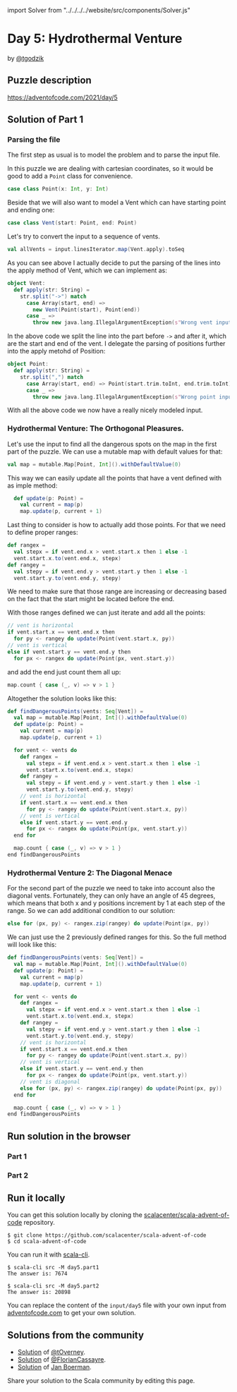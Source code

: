import Solver from "../../../../website/src/components/Solver.js"

# Day 5: Hydrothermal Venture

by [@tgodzik](https://github.com/tgodzik)

## Puzzle description

https://adventofcode.com/2021/day/5

## Solution of Part 1

### Parsing the file

The first step as usual is to model the problem and to parse the input file.

In this puzzle we are dealing with cartesian coordinates, so it would be good to
add a `Point` class for convenience.

```scala
case class Point(x: Int, y: Int)
```

Beside that we will also want to model a Vent which can have starting point and
ending one:

```scala
case class Vent(start: Point, end: Point)
```

Let's try to convert the input to a sequence of vents.

```scala
val allVents = input.linesIterator.map(Vent.apply).toSeq
```

As you can see above I actually decide to put the parsing of the lines into the
apply method of Vent, which we can implement as:

```scala
object Vent:
  def apply(str: String) =
    str.split("->") match
      case Array(start, end) =>
        new Vent(Point(start), Point(end))
      case _ =>
        throw new java.lang.IllegalArgumentException(s"Wrong vent input $str")
```

In the above code we split the line into the part before `->` and after it,
which are the start and end of the vent. I delegate the parsing of positions
further into the apply metohd of Position:

```scala
object Point:
  def apply(str: String) =
    str.split(",") match
      case Array(start, end) => Point(start.trim.toInt, end.trim.toInt)
      case _ =>
        throw new java.lang.IllegalArgumentException(s"Wrong point input $str")
```

With all the above code we now have a really nicely modeled input.

### Hydrothermal Venture: The Orthogonal Pleasures.

Let's use the input to find all the dangerous spots on the map in the first part
of the puzzle. We can use a mutable map with default values for that:

```scala
val map = mutable.Map[Point, Int]().withDefaultValue(0)
```

This way we can easily update all the points that have a vent defined with as
imple method:

```scala
  def update(p: Point) =
    val current = map(p)
    map.update(p, current + 1)
```

Last thing to consider is how to actually add those points. For that we need to
define proper ranges:

```scala
def rangex =
  val stepx = if vent.end.x > vent.start.x then 1 else -1
  vent.start.x.to(vent.end.x, stepx)
def rangey =
  val stepy = if vent.end.y > vent.start.y then 1 else -1
  vent.start.y.to(vent.end.y, stepy)
```

We need to make sure that those range are increasing or decreasing based on the
fact that the start might be located before the end.

With those ranges defined we can just iterate and add all the points:

```scala
// vent is horizontal
if vent.start.x == vent.end.x then
  for py <- rangey do update(Point(vent.start.x, py))
// vent is vertical
else if vent.start.y == vent.end.y then
  for px <- rangex do update(Point(px, vent.start.y))
```

and add the end just count them all up:

```scala
map.count { case (_, v) => v > 1 }
```

Altogether the solution looks like this:

```scala
def findDangerousPoints(vents: Seq[Vent]) =
  val map = mutable.Map[Point, Int]().withDefaultValue(0)
  def update(p: Point) =
    val current = map(p)
    map.update(p, current + 1)

  for vent <- vents do
    def rangex =
      val stepx = if vent.end.x > vent.start.x then 1 else -1
      vent.start.x.to(vent.end.x, stepx)
    def rangey =
      val stepy = if vent.end.y > vent.start.y then 1 else -1
      vent.start.y.to(vent.end.y, stepy)
    // vent is horizontal
    if vent.start.x == vent.end.x then
      for py <- rangey do update(Point(vent.start.x, py))
    // vent is vertical
    else if vent.start.y == vent.end.y
      for px <- rangex do update(Point(px, vent.start.y))
  end for

  map.count { case (_, v) => v > 1 }
end findDangerousPoints
```

### Hydrothermal Venture 2: The Diagonal Menace

For the second part of the puzzle we need to take into account also the diagonal
vents. Fortunately, they can only have an angle of 45 degrees, which means that
both x and y positions increment by 1 at each step of the range. So we can add
additional condition to our solution:

```scala
else for (px, py) <- rangex.zip(rangey) do update(Point(px, py))
```

We can just use the 2 previously defined ranges for this. So the full method
will look like this:

```scala
def findDangerousPoints(vents: Seq[Vent]) =
  val map = mutable.Map[Point, Int]().withDefaultValue(0)
  def update(p: Point) =
    val current = map(p)
    map.update(p, current + 1)

  for vent <- vents do
    def rangex =
      val stepx = if vent.end.x > vent.start.x then 1 else -1
      vent.start.x.to(vent.end.x, stepx)
    def rangey =
      val stepy = if vent.end.y > vent.start.y then 1 else -1
      vent.start.y.to(vent.end.y, stepy)
    // vent is horizontal
    if vent.start.x == vent.end.x then
      for py <- rangey do update(Point(vent.start.x, py))
    // vent is vertical
    else if vent.start.y == vent.end.y then
      for px <- rangex do update(Point(px, vent.start.y))
    // vent is diagonal
    else for (px, py) <- rangex.zip(rangey) do update(Point(px, py))
  end for

  map.count { case (_, v) => v > 1 }
end findDangerousPoints

```

## Run solution in the browser

### Part 1

<Solver puzzle="day5-part1"/>

### Part 2

<Solver puzzle="day5-part2"/>

## Run it locally

You can get this solution locally by cloning the [scalacenter/scala-advent-of-code](https://github.com/scalacenter/scala-advent-of-code) repository.
```
$ git clone https://github.com/scalacenter/scala-advent-of-code
$ cd scala-advent-of-code
```

You can run it with [scala-cli](https://scala-cli.virtuslab.org/).

```
$ scala-cli src -M day5.part1
The answer is: 7674

$ scala-cli src -M day5.part2
The answer is: 20898
```

You can replace the content of the `input/day5` file with your own input from [adventofcode.com](https://adventofcode.com/2021/day/5) to get your own solution.

## Solutions from the community

- [Solution](https://github.com/tOverney/AdventOfCode2021/blob/main/src/main/scala/ch/overney/aoc/day5/) of [@tOverney](https://github.com/tOverney).
- [Solution](https://github.com/FlorianCassayre/AdventOfCode-2021/blob/master/src/main/scala/adventofcode/solutions/Day05.scala) of [@FlorianCassayre](https://github.com/FlorianCassayre).
- [Solution](https://github.com/Jannyboy11/AdventOfCode2021/blob/main/src/main/scala/day05/Day05.scala) of [Jan Boerman](https://twitter.com/JanBoerman95).

Share your solution to the Scala community by editing this page.
